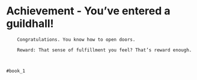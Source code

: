 # Achievement - You’ve entered a guildhall!
```
	Congratulations. You know how to open doors.

	Reward: That sense of fulfillment you feel? That’s reward enough.



#book_1 